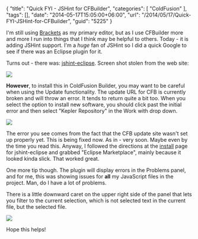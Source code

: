 {
	"title": "Quick FYI - JSHint for CFBuilder",
	"categories": [
		"ColdFusion"
	],
	"tags": [],
	"date": "2014-05-17T15:05:00+06:00",
	"url": "/2014/05/17/Quick-FYI-JSHint-for-CFBuilder",
	"guid": "5225"
}

<p>
I'm still using <a href="http://brackets.io">Brackets</a> as my primary editor, but as I use CFBuilder more and more I run into things that I think may be helpful to others. Today - it is adding JSHint support. I'm a <i>huge</i> fan of JSHint so I did a quick Google to see if there was an Eclipse plugin for it.
</p>
<!--more-->
<p>
Turns out - there was: <a href="http://github.eclipsesource.com/jshint-eclipse/">jshint-eclipse</a>. Screen shot stolen from the web site:
</p>

<p>
<img src="http://www.raymondcamden.com/images/screenshot88.png" />
</p>

<p>
<strong>However</strong>, to install this in ColdFusion Builder, you may want to be careful when using the Update functionality. The update URL for CFB is currently broken and will throw an error. It tends to return quite a bit too. When you select the option to install new software, you should click past the initial error and then select "Kepler Repository" in the Work with drop down.
</p>

<p>
<img src="http://www.raymondcamden.com/images/s114.png" />
</p>

<p>
The error you see comes from the fact that the CFB update site wasn't set up properly yet. This is being fixed now. As in - very soon. Maybe even by the time you read this. Anyway, I followed the directions at the <a href="http://github.eclipsesource.com/jshint-eclipse/install.html">install</a> page for jshint-eclipse and grabbed "Eclipse Marketplace", mainly because it looked kinda slick. That worked great. 
</p>

<p>
One more tip though. The plugin will display errors in the Problems panel, and for me, this was showing issues for <strong>all</strong> my JavaScript files in the project. Man, do I have a lot of problems. 
</p>

<p>
There is a little downward caret on the upper right side of the panel that lets you filter to the current selection, which is not selected text in the current file, but the selected file.
</p>

<p>
<img src="http://www.raymondcamden.com/images/Screen Shot 2014-05-17 at 1.29.23 PM.png" />
</p>

<p>
Hope this helps!
</p>